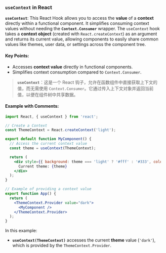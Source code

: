 ### `useContext` in React

**`useContext`**: This React Hook allows you to access the **value** of a **context** directly within a functional component. It simplifies consuming context values without needing the **`Context.Consumer`** wrapper. The `useContext` hook takes a **context object** (created with `React.createContext`) as an argument and returns its current value, allowing components to easily share common values like themes, user data, or settings across the component tree.

#### Key Points:
- Accesses **context value** directly in functional components.
- Simplifies context consumption compared to `Context.Consumer`.

> **`useContext`**：这是一个 React 钩子，允许在函数组件中直接获取上下文的值，而无需使用 `Context.Consumer`。它通过传入上下文对象并返回当前值，以便在组件树中共享数据。

#### Example with Comments:

```jsx
import React, { useContext } from 'react';

// Create a Context
const ThemeContext = React.createContext('light');

export default function MyComponent() {
  // Access the current context value
  const theme = useContext(ThemeContext);

  return (
    <div style={{ background: theme === 'light' ? '#fff' : '#333', color: theme === 'light' ? '#000' : '#fff' }}>
      Current theme: {theme}
    </div>
  );
}

// Example of providing a context value
export function App() {
  return (
    <ThemeContext.Provider value="dark">
      <MyComponent />
    </ThemeContext.Provider>
  );
}
```

In this example:
- **`useContext(ThemeContext)`** accesses the current **theme** value (`'dark'`), which is provided by the `ThemeContext.Provider`.